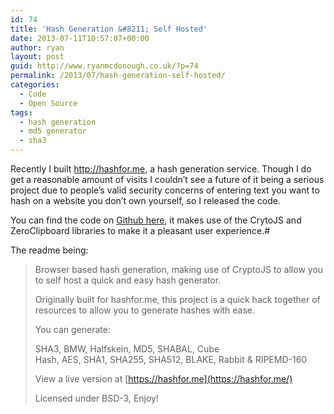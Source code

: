 ```yaml
---
id: 74
title: 'Hash Generation &#8211; Self Hosted'
date: 2013-07-11T10:57:07+00:00
author: ryan
layout: post
guid: http://www.ryanmcdonough.co.uk/?p=74
permalink: /2013/07/hash-generation-self-hosted/
categories:
  - Code
  - Open Source
tags:
  - hash generation
  - md5 generator
  - sha3
---
```

Recently I built http://hashfor.me, a hash generation service. Though I do get a reasonable amount of visits I couldn&#8217;t see a future of it being a serious project due to people&#8217;s valid security concerns of entering text you want to hash on a website you don&#8217;t own yourself, so I released the code.

You can find the code on [Github here](https://github.com/ryanmcdonough/hashgenerator), it makes use of the CrytoJS and ZeroClipboard libraries to make it a pleasant user experience.#

The readme being:

> Browser based hash generation, making use of CryptoJS to allow you to self host a quick and easy hash generator.
> 
> Originally built for hashfor.me, this project is a quick hack together of resources to allow you to generate hashes with ease.
> 
> You can generate:
> 
> SHA3, BMW, Halfskein, MD5, SHABAL, Cube Hash, AES, SHA1, SHA255, SHA512, BLAKE, Rabbit & RIPEMD-160
> 
> View a live version at [https://hashfor.me](https://hashfor.me/)
> 
> Licensed under BSD-3, Enjoy!